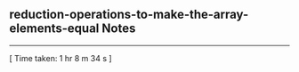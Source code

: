 <h2>reduction-operations-to-make-the-array-elements-equal Notes</h2><hr>[ Time taken: 1 hr 8 m 34 s ]